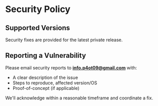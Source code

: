 # Security Policy

## Supported Versions
Security fixes are provided for the latest private release.

## Reporting a Vulnerability
Please email security reports to **info.p4ot09@gmail.com** with:
- A clear description of the issue
- Steps to reproduce, affected version/OS
- Proof-of-concept (if applicable)

We'll acknowledge within a reasonable timeframe and coordinate a fix.
